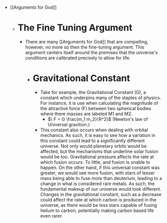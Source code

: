 - [[Arguments for God]]
	- # The Fine Tuning Argument
		- There are many [[Arguments for God]] that are compelling, however, no more so then the fine-tuning argument. This argument centers itself around the premises that the universe's conditions  are calibrated precisely to allow for life.
			- # Gravitational Constant
				- Take for example, the Gravitational Constant (G), a constant which underpins many of the staples of physics. For instance, it is use when calculating the magnitude of the attractive force (F) between two spherical bodies  where there masses are labeled M1 and M2.
					- $\ F = G \frac{m_1 m_2}{R^2}$ (Newton's law of Universal gravition.)
				- This constant also occurs when dealing with orbital mechanics. As such, it is easy to see how a variation in this constant could lead to a significantly different universe. Not only would planetary orbits would be affected, but the mechanisms that underline solar fusion would be too. Gravitational pressure affects the rate at which fusion occurs. To little, and fusion is unable to happen.  On the other hand, if this universal constant was greater, we would see more fusion, with stars of lesser mass being able to fuse more than deuterium, leading to a change in what is considered rare metals. As such, the fundamental makeup of our universe would look different. Changes in the gravitational constant, such as a decrease could affect the rate at which carbon is produced in the universe, as there would be less stars capable of fusing helium to carbon, potentially making carbon based life even rarer.